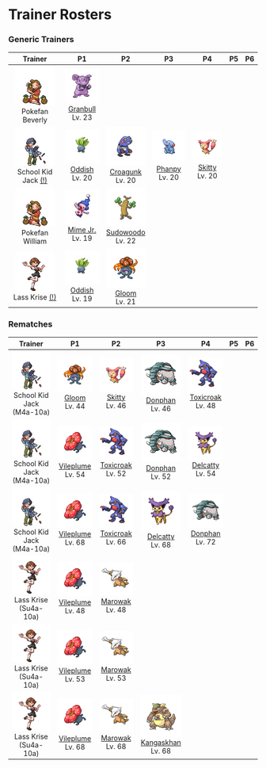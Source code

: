 # Trainer Rosters

### Generic Trainers

| Trainer | P1 | P2 | P3 | P4 | P5 | P6 |
|:-------:|:--:|:--:|:--:|:--:|:--:|:--:|
| ![Pokefan Beverly](../../assets/trainers/pokefan.png "Pokefan Beverly")<br>Pokefan Beverly | ![Granbull](../../assets/sprites/granbull/front.gif "Granbull")<br>[Granbull](../../pokemon/granbull.md/)<br>Lv. 23 |
| ![School Kid Jack [(!)](#rematches)](../../assets/trainers/school_kid.png "School Kid Jack [(!)](#rematches)")<br>School Kid Jack [(!)](#rematches) | ![Oddish](../../assets/sprites/oddish/front.gif "Oddish")<br>[Oddish](../../pokemon/oddish.md/)<br>Lv. 20 | ![Croagunk](../../assets/sprites/croagunk/front.gif "Croagunk")<br>[Croagunk](../../pokemon/croagunk.md/)<br>Lv. 20 | ![Phanpy](../../assets/sprites/phanpy/front.gif "Phanpy")<br>[Phanpy](../../pokemon/phanpy.md/)<br>Lv. 20 | ![Skitty](../../assets/sprites/skitty/front.gif "Skitty")<br>[Skitty](../../pokemon/skitty.md/)<br>Lv. 20 |
| ![Pokefan William](../../assets/trainers/pokefan.png "Pokefan William")<br>Pokefan William | ![Mime Jr.](../../assets/sprites/mime-jr/front.gif "Mime Jr.")<br>[Mime Jr.](../../pokemon/mime-jr.md/)<br>Lv. 19 | ![Sudowoodo](../../assets/sprites/sudowoodo/front.gif "Sudowoodo")<br>[Sudowoodo](../../pokemon/sudowoodo.md/)<br>Lv. 22 |
| ![Lass Krise [(!)](#rematches)](../../assets/trainers/lass.png "Lass Krise [(!)](#rematches)")<br>Lass Krise [(!)](#rematches) | ![Oddish](../../assets/sprites/oddish/front.gif "Oddish")<br>[Oddish](../../pokemon/oddish.md/)<br>Lv. 19 | ![Gloom](../../assets/sprites/gloom/front.gif "Gloom")<br>[Gloom](../../pokemon/gloom.md/)<br>Lv. 21 |


### Rematches

| Trainer | P1 | P2 | P3 | P4 | P5 | P6 |
|:-------:|:--:|:--:|:--:|:--:|:--:|:--:|
| ![School Kid Jack (M4a-10a)](../../assets/trainers/school_kid.png "School Kid Jack (M4a-10a)")<br>School Kid Jack (M4a-10a) | ![Gloom](../../assets/sprites/gloom/front.gif "Gloom")<br>[Gloom](../../pokemon/gloom.md/)<br>Lv. 44 | ![Skitty](../../assets/sprites/skitty/front.gif "Skitty")<br>[Skitty](../../pokemon/skitty.md/)<br>Lv. 46 | ![Donphan](../../assets/sprites/donphan/front.gif "Donphan")<br>[Donphan](../../pokemon/donphan.md/)<br>Lv. 46 | ![Toxicroak](../../assets/sprites/toxicroak/front.gif "Toxicroak")<br>[Toxicroak](../../pokemon/toxicroak.md/)<br>Lv. 48 |
| ![School Kid Jack (M4a-10a)](../../assets/trainers/school_kid.png "School Kid Jack (M4a-10a)")<br>School Kid Jack (M4a-10a) | ![Vileplume](../../assets/sprites/vileplume/front.gif "Vileplume")<br>[Vileplume](../../pokemon/vileplume.md/)<br>Lv. 54 | ![Toxicroak](../../assets/sprites/toxicroak/front.gif "Toxicroak")<br>[Toxicroak](../../pokemon/toxicroak.md/)<br>Lv. 52 | ![Donphan](../../assets/sprites/donphan/front.gif "Donphan")<br>[Donphan](../../pokemon/donphan.md/)<br>Lv. 52 | ![Delcatty](../../assets/sprites/delcatty/front.gif "Delcatty")<br>[Delcatty](../../pokemon/delcatty.md/)<br>Lv. 54 |
| ![School Kid Jack (M4a-10a)](../../assets/trainers/school_kid.png "School Kid Jack (M4a-10a)")<br>School Kid Jack (M4a-10a) | ![Vileplume](../../assets/sprites/vileplume/front.gif "Vileplume")<br>[Vileplume](../../pokemon/vileplume.md/)<br>Lv. 68 | ![Toxicroak](../../assets/sprites/toxicroak/front.gif "Toxicroak")<br>[Toxicroak](../../pokemon/toxicroak.md/)<br>Lv. 66 | ![Delcatty](../../assets/sprites/delcatty/front.gif "Delcatty")<br>[Delcatty](../../pokemon/delcatty.md/)<br>Lv. 68 | ![Donphan](../../assets/sprites/donphan/front.gif "Donphan")<br>[Donphan](../../pokemon/donphan.md/)<br>Lv. 72 |
| ![Lass Krise (Su4a-10a)](../../assets/trainers/lass.png "Lass Krise (Su4a-10a)")<br>Lass Krise (Su4a-10a) | ![Vileplume](../../assets/sprites/vileplume/front.gif "Vileplume")<br>[Vileplume](../../pokemon/vileplume.md/)<br>Lv. 48 | ![Marowak](../../assets/sprites/marowak/front.gif "Marowak")<br>[Marowak](../../pokemon/marowak.md/)<br>Lv. 48 |
| ![Lass Krise (Su4a-10a)](../../assets/trainers/lass.png "Lass Krise (Su4a-10a)")<br>Lass Krise (Su4a-10a) | ![Vileplume](../../assets/sprites/vileplume/front.gif "Vileplume")<br>[Vileplume](../../pokemon/vileplume.md/)<br>Lv. 53 | ![Marowak](../../assets/sprites/marowak/front.gif "Marowak")<br>[Marowak](../../pokemon/marowak.md/)<br>Lv. 53 |
| ![Lass Krise (Su4a-10a)](../../assets/trainers/lass.png "Lass Krise (Su4a-10a)")<br>Lass Krise (Su4a-10a) | ![Vileplume](../../assets/sprites/vileplume/front.gif "Vileplume")<br>[Vileplume](../../pokemon/vileplume.md/)<br>Lv. 68 | ![Marowak](../../assets/sprites/marowak/front.gif "Marowak")<br>[Marowak](../../pokemon/marowak.md/)<br>Lv. 68 | ![Kangaskhan](../../assets/sprites/kangaskhan/front.gif "Kangaskhan")<br>[Kangaskhan](../../pokemon/kangaskhan.md/)<br>Lv. 68 |

